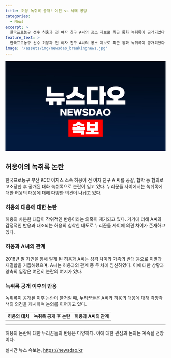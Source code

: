```yaml
---
title: 허웅 녹취록 공개! 여친 vs 낙태 공방
categories:
  - News
excerpt: >
  한국프로농구 선수 허웅과 전 여자 친구 A씨의 공소 제보로 최근 통화 녹취록이 공개되었다. A씨는 통화에서 허웅에 대해 공격적 발언을 한 반면, 허웅은 차분하게 대응해 의혹을 제기하는 누리꾼들의 시선을 받았다. 두 사람은 성격 차이와 가족의 반대로 이별과 재결합을 거듭했으며, A씨는 허웅과의 관계 동안 두 차례 임신했고 이에 관한 갈등도 드러났다. 하지만 허웅은 차분한 태도를 보여 녹취록으로 자신을 변호하는 모습을 보였다.
feature_text: >
  한국프로농구 선수 허웅과 전 여자 친구 A씨의 공소 제보로 최근 통화 녹취록이 공개되었다. A씨는 통화에서 허웅에 대해 공격적 발언을 한 반면, 허웅은 차분하게 대응해 의혹을 제기하는 누리꾼들의 시선을 받았다. 두 사람은 성격 차이와 가족의 반대로 이별과 재결합을 거듭했으며, A씨는 허웅과의 관계 동안 두 차례 임신했고 이에 관한 갈등도 드러났다. 하지만 허웅은 차분한 태도를 보여 녹취록으로 자신을 변호하는 모습을 보였다.
image: '/assets/img/newsdao_breakingnews.jpg'
---
```


<p><img src="/assets/img/newsdao_breakingnews.jpg" alt="firstkoreanews 속보" /></p>

<h2 data-ke-size="size26">허웅이의 녹취록 논란</h2>

<p data-ke-size="size16">한국프로농구 부산 KCC 이지스 소속 허웅이 전 여자 친구 A 씨를 공갈, 협박 등 혐의로 고소당한 후 공개된 대화 녹취록으로 논란이 일고 있다. 누리꾼들 사이에서는 녹취록에 대한 허웅의 대응에 대해 다양한 의견이 나뉘고 있다.</p>

<h3>허웅의 대응에 대한 논란</h3>

<p data-ke-size="size16">허웅의 차분한 대답이 작위적인 반응이라는 의혹이 제기되고 있다. 거기에 더해 A씨의 감정적인 반응과 대조되는 허웅의 침착한 태도로 누리꾼들 사이에 의견 차이가 존재하고 있다.</p>

<h3>허웅과 A씨의 관계</h3>

<p data-ke-size="size16">2018년 말 지인을 통해 알게 된 허웅과 A씨는 성격 차이와 가족의 반대 등으로 이별과 재결합을 거듭해왔으며, A씨는 허웅과의 관계 중 두 차례 임신하였다. 이에 대한 상황과 양측의 입장은 여전히 논란의 여지가 있다.</p>

<h3>녹취록 공개 이후의 반응</h3>

<p data-ke-size="size16">녹취록이 공개된 이후 논란이 불거질 때, 누리꾼들은 A씨와 허웅의 대응에 대해 각양각색의 의견을 제시하며 논의를 이어가고 있다.</p>

<table>
    <tr>
        <td style="text-align: center; height: 17px;"><b>허웅의 대처</b></td>
        <td style="text-align: center; height: 17px;"><b>녹취록 공개 후 논란</b></td>
        <td style="text-align: center; height: 17px;"><b>허웅과 A씨의 관계</b></td>
    </tr>
</table>

<hr>

<p data-ke-size="size16">허웅의 논란에 대한 누리꾼들의 반응은 다양하다. 이에 대한 관심과 논의는 계속될 전망이다.</p>
실시간 뉴스 속보는, <a href="https://newsdao.kr" rel="dofollow">https://newsdao.kr</a>


